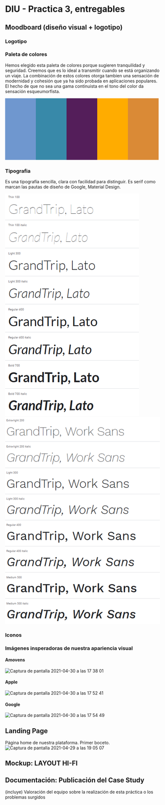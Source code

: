 # DIU - Practica 3, entregables

## Moodboard (diseño visual + logotipo)   
### Logotipo

### Paleta de colores
Hemos elegido esta paleta de colores porque sugieren tranquilidad y seguridad. Creemos que es lo ideal a transmitir cuando se está organizando un viaje. La combinación de estos colores otorga tambien una sensación de modernidad y cohesión que ya ha sido probada en aplicaciones populares. El hecho de que no sea una gama continuista en el tono del color da sensación esqueumorfista.

<img src="https://github.com/pablojj1808/DIU21/blob/master/P3/MoodboardImg/colorscheme1.png"/>

### Tipografia
Es una tipografía sencilla, clara con facilidad para distinguir. Es serif como marcan las pautas de diseño de Google, Material Design.

<img src="https://github.com/pablojj1808/DIU21/blob/master/P3/MoodboardImg/fuente1.png"/>
<img src="https://github.com/pablojj1808/DIU21/blob/master/P3/MoodboardImg/fuente2.png"/>

### Iconos

### Imágenes insperadoras de nuestra apariencia visual
#### Amovens
![Captura de pantalla 2021-04-30 a las 17 38 01](https://user-images.githubusercontent.com/45092820/116578456-b91a9f80-a911-11eb-8761-cfb0e223d036.png)

#### Apple
![Captura de pantalla 2021-04-30 a las 17 52 41](https://user-images.githubusercontent.com/45092820/116580499-b751db80-a913-11eb-889f-44b097b6c888.png)

#### Google
![Captura de pantalla 2021-04-30 a las 17 54 49](https://user-images.githubusercontent.com/45092820/116580795-026bee80-a914-11eb-9b8c-827a4ebe362b.png)


## Landing Page
Página home de nuestra plataforma. Primer boceto.
![Captura de pantalla 2021-04-29 a las 19 05 07](https://user-images.githubusercontent.com/45092820/116590267-d48ba780-a91d-11eb-8377-66f6912c074c.png)


## Mockup: LAYOUT HI-FI


## Documentación: Publicación del Case Study


(incluye) Valoración del equipo sobre la realización de esta práctica o los problemas surgidos
 
